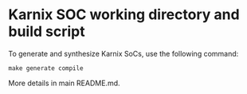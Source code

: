 # Karnix SOC working directory and build script

To generate and synthesize Karnix SoCs, use the following command:

```make generate compile```

More details in main README.md.

